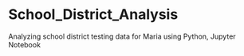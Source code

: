 # School_District_Analysis
Analyzing school district testing data for Maria using Python, Jupyter Notebook
